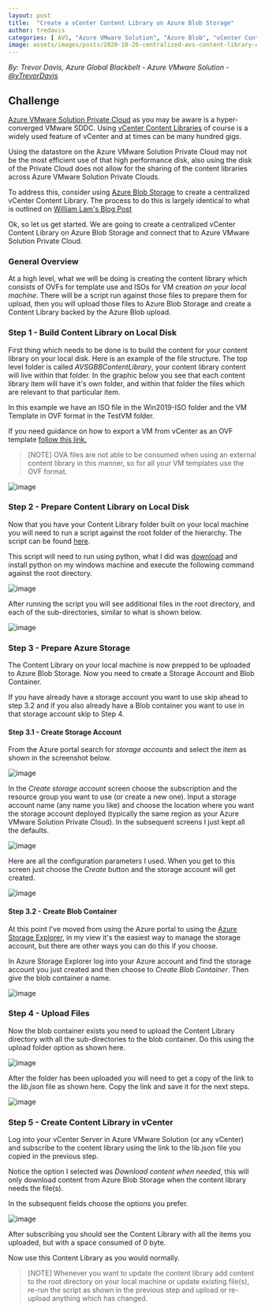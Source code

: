 ```yaml
---
layout: post
title:  "Create a vCenter Content Library on Azure Blob Storage"
author: tredavis
categories: [ AVS, "Azure VMware Solution", "Azure Blob", "vCenter Content Library", ]
image: assets/images/posts/2020-10-26-centralized-avs-content-library-on-azure-blob/205506.png
---
```


*By: Trevor Davis, Azure Global Blackbelt - Azure VMware Solution - [@vTrevorDavis](https://twitter.com/vtrevordavis)*

## Challenge  

[Azure VMware Solution Private Cloud](https://azure.microsoft.com/services/azure-vmware/) as you may be aware is a hyper-converged VMware SDDC.  Using [vCenter Content Libraries](https://docs.vmware.com/en/VMware-vSphere/6.7/com.vmware.vsphere.vm_admin.doc/GUID-254B2CE8-20A8-43F0-90E8-3F6776C2C896.html) of course is a widely used feature of vCenter and at times can be many hundred gigs.  

Using the datastore on the Azure VMware Solution Private Cloud may not be the most efficient use of that high performance disk, also using the disk of the Private Cloud does not allow for the sharing of the content libraries across Azure VMware Solution Private Clouds.  

To address this, consider using [Azure Blob Storage](https://azure.microsoft.com/services/storage/blobs/) to create a centralized vCenter Content Library.  The process to do this is largely identical to what is outlined on [William Lam's Blog Post](https://www.virtuallyghetto.com/2015/06/creating-your-own-3rd-party-content-library-for-vsphere-6-0-vcloud-director-5-x.html)

Ok, so let us get started.  We are going to create a centralized vCenter Content Library on Azure Blob Storage and connect that to Azure VMware Solution Private Cloud.

### General Overview

At a high level, what we will be doing is creating the content library which consists of OVFs for template use and ISOs for VM creation *on your local machine*.  There will be a script run against those files to prepare them for upload, then you will upload those files to Azure Blob Storage and create a Content Library backed by the Azure Blob upload.

### Step 1 - Build Content Library on Local Disk

First thing which needs to be done is to build the content for your content library on your local disk.  Here is an example of the file structure.  The top level folder is called *AVSGBBContentLibrary*, your content library content will live within that folder.  In the graphic below you see that each content library item will have it's own folder, and within that folder the files which are relevant to that particular item.  

In this example we have an ISO file in the Win2019-ISO folder and the VM Template in OVF format in the TestVM folder.

If you need guidance on how to export a VM from vCenter as an OVF template [follow this link.](https://docs.vmware.com/en/VMware-vSphere/6.7/com.vmware.vsphere.vm_admin.doc/GUID-B05A4E9F-DD21-4397-95A1-00125AFDA9C8.html)

>[NOTE]
>OVA files are not able to be consumed when using an external content library in this manner, so for all your VM templates use the OVF format.

![image](/assets/images/posts/2020-10-26-centralized-avs-content-library-on-azure-blob/123.png)

### Step 2 - Prepare Content Library on Local Disk

Now that you have your Content Library folder built on your local machine you will need to run a script against the root folder of the hierarchy.  The script can be found [here](https://github.com/lamw/vghetto-scripts/blob/master/python/make_vcsp_2015.py).

This script will need to run using python, what I did was [download](https://www.python.org/downloads/) and install python on my windows machine and execute the following command against the root directory.

![image](/assets/images/posts/2020-10-26-centralized-avs-content-library-on-azure-blob/4.png)

After running the script you will see additional files in the root directory, and each of the sub-directories, similar to what is shown below.

![image](/assets/images/posts/2020-10-26-centralized-avs-content-library-on-azure-blob/567.png)

### Step 3 - Prepare Azure Storage

The Content Library on your local machine is now prepped to be uploaded to Azure Blob Storage.  Now you need to create a Storage Account and Blob Container.  

If you have already have a storage account you want to use skip ahead to step 3.2 and if you also already have a Blob container you want to use in that storage account skip to Step 4.

#### Step 3.1 - Create Storage Account

From the Azure portal search for *storage accounts* and select the item as shown in the screenshot below.

![image](/assets/images/posts/2020-10-26-centralized-avs-content-library-on-azure-blob/createstorageaccount.png)

In the *Create storage account* screen choose the subscription and the resource group you want to use (or create a new one).  Input a storage account name (any name you like) and choose the location where you want the storage account deployed (typically the same region as your Azure VMware Solution Private Cloud). In the subsequent screens I just kept all the defaults.

![image](/assets/images/posts/2020-10-26-centralized-avs-content-library-on-azure-blob/createstorageaccount2.png)

Here are all the configuration parameters I used.  When you get to this screen just choose the *Create* button and the storage account will get created.

![image](/assets/images/posts/2020-10-26-centralized-avs-content-library-on-azure-blob/createstorageaccount3.png)

#### Step 3.2 - Create Blob Container

At this point I've moved from using the Azure portal to using the [Azure Storage Explorer](https://azure.microsoft.com/features/storage-explorer/), in my view it's the easiest way to manage the storage account, but there are other ways you can do this if you choose.

In Azure Storage Explorer log into your Azure account and find the storage account you just created and then choose to *Create Blob Container*.  Then give the blob container a name.

![image](/assets/images/posts/2020-10-26-centralized-avs-content-library-on-azure-blob/createblob.png)

### Step 4 - Upload Files

Now the blob container exists you need to upload the Content Library directory with all the sub-directories to the blob container.  Do this using the upload folder option as shown here.

![image](/assets/images/posts/2020-10-26-centralized-avs-content-library-on-azure-blob/upload.png)

After the folder has been uploaded you will need to get a copy of the link to the *lib.json* file as shown here.  Copy the link and save it for the next steps.

![image](/assets/images/posts/2020-10-26-centralized-avs-content-library-on-azure-blob/copyurl.png)

### Step 5 - Create Content Library in vCenter

Log into your vCenter Server in Azure VMware Solution (or any vCenter) and subscribe to the content library using the link to the lib.json file you copied in the previous step.  

Notice the option I selected was *Download content when needed*, this will only download content from Azure Blob Storage when the content library needs the file(s).  

In the subsequent fields choose the options you prefer.

![image](/assets/images/posts/2020-10-26-centralized-avs-content-library-on-azure-blob/contentlibraryurl.png)

After subscribing you should see the Content Library with all the items you uploaded, but with a space consumed of 0 byte.

Now use this Content Library as you would normally.

>[NOTE]
>Whenever you want to update the content library add content to the root directory on your local machine or update existing file(s), re-run the script as shown in the previous step and upload or re-upload anything which has changed.
